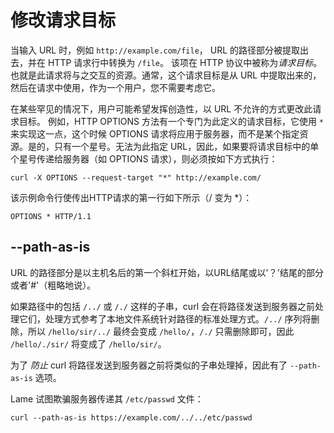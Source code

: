 # 修改请求目标

当输入 URL 时，例如 `http://example.com/file`， URL 的路径部分被提取出去，并在 HTTP 请求行中转换为 `/file`。
该项在 HTTP 协议中被称为*请求目标*。也就是此请求将与之交互的资源。通常，这个请求目标是从 URL 中提取出来的，然后在请求中使用，作为一个用户，您不需要考虑它。

在某些罕见的情况下，用户可能希望发挥创造性，以 URL 不允许的方式更改此请求目标。
例如，HTTP OPTIONS 方法有一个专门为此定义的请求目标，它使用 `*` 来实现这一点，这个时候 OPTIONS 请求将应用于服务器，而不是某个指定资源。是的，只有一个星号。无法为此指定 URL，因此，如果要将请求目标中的单个星号传递给服务器（如 OPTIONS 请求），则必须按如下方式执行：

    curl -X OPTIONS --request-target "*" http://example.com/

该示例命令行使传出HTTP请求的第一行如下所示（/ 变为 *）：

    OPTIONS * HTTP/1.1

## --path-as-is

URL 的路径部分是以主机名后的第一个斜杠开始，以URL结尾或以'？'结尾的部分或者'#'（粗略地说）。

如果路径中的包括 `/../` 或 `/./` 这样的子串，curl 会在将路径发送到服务器之前处理它们，处理方式参考了本地文件系统针对路径的标准处理方式。`/../` 序列将删除，所以 `/hello/sir/../` 最终会变成 `/hello/`，`/./` 只需删除即可，因此 `/hello/./sir/` 将变成了 `/hello/sir/`。

为了 *防止* curl 将路径发送到服务器之前将类似的子串处理掉，因此有了 `--path-as-is` 选项。

Lame 试图欺骗服务器传递其 `/etc/passwd` 文件：

    curl --path-as-is https://example.com/../../etc/passwd
